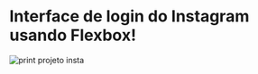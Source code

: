# Interface de login do Instagram usando Flexbox!

![print projeto insta](https://user-images.githubusercontent.com/50914198/104142313-d4c95c80-5399-11eb-89b6-ddd4d19da9f1.png)
